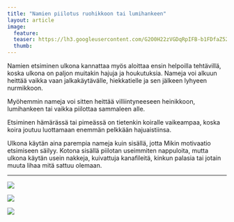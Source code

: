 ```yaml
---
title: "Namien piilotus ruohikkoon tai lumihankeen"
layout: article
image:
  feature:
  teaser: https://lh3.googleusercontent.com/G2O0H22zVGDqRpIFB-b1FDfaZ52LIMK2JRfbnCBsX2A=w245
  thumb:
---
```


Namien etsiminen ulkona kannattaa myös aloittaa ensin helpoilla tehtävillä, koska ulkona on paljon muitakin hajuja ja houkutuksia. Nameja voi alkuun heittää vaikka vaan jalkakäytävälle, hiekkatielle ja sen jälkeen lyhyeen nurmikkoon.

Myöhemmin nameja voi sitten heittää villiintyneeseen heinikkoon, lumihankeen tai vaikka piilottaa sammaleen alle.

Etsiminen hämärässä tai pimeässä on tietenkin koiralle vaikeampaa, koska koira joutuu luottamaan enemmän  pelkkään hajuaistiinsa.

Ulkona käytän aina parempia nameja kuin sisällä, jotta Mikin motivaatio etsimiseen säilyy. Kotona sisällä piilotan useimmiten nappuloita, mutta ulkona käytän usein nakkeja, kuivattuja kanafileitä, kinkun palasia tai jotain muuta lihaa mitä sattuu olemaan.

---

![](https://lh3.googleusercontent.com/KNMOWAwRF4NV1dPEtHi3bfl7qJwYKGLnynW94fvU4Zk=w800)

![](https://lh3.googleusercontent.com/-q0Yktk_agZt_avoAsgIabya1b3dTa1MerSPpDM_oX0=w800)

![](https://lh3.googleusercontent.com/XWmS04aaoSx8OFRP2yUz7MN4_wB80-7zoqk4Vfgocw=w800)
